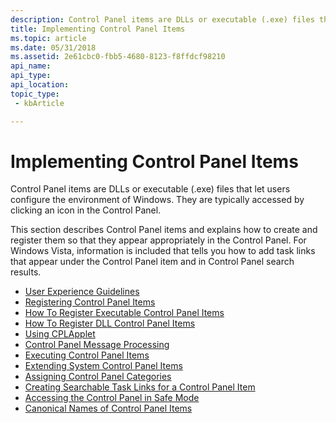 ```yaml
---
description: Control Panel items are DLLs or executable (.exe) files that let users configure the environment of Windows. They are typically accessed by clicking an icon in the Control Panel.
title: Implementing Control Panel Items
ms.topic: article
ms.date: 05/31/2018
ms.assetid: 2e61cbc0-fbb5-4680-8123-f8ffdcf98210
api_name: 
api_type: 
api_location: 
topic_type: 
 - kbArticle

---
```


# Implementing Control Panel Items

Control Panel items are DLLs or executable (.exe) files that let users configure the environment of Windows. They are typically accessed by clicking an icon in the Control Panel.

This section describes Control Panel items and explains how to create and register them so that they appear appropriately in the Control Panel. For Windows Vista, information is included that tells you how to add task links that appear under the Control Panel item and in Control Panel search results.

- [User Experience Guidelines](user-experience-guidelines.md)
- [Registering Control Panel Items](registering-control-panel-items.md)
- [How To Register Executable Control Panel Items](how-to-register-an-executable-control-panel-item-registration-.md)
- [How To Register DLL Control Panel Items](how-to-register-dll-control-panel-item-registration-.md)
- [Using CPLApplet](using-cplapplet.md)
- [Control Panel Message Processing](message-processing.md)
- [Executing Control Panel Items](executing-control-panel-items.md)
- [Extending System Control Panel Items](extending-system-control-panel-items.md)
- [Assigning Control Panel Categories](assigning-control-panel-categories.md)
- [Creating Searchable Task Links for a Control Panel Item](creating-searchable-task-links.md)
- [Accessing the Control Panel in Safe Mode](accessing-the-cp-in-safe-mode-under-vista.md)
- [Canonical Names of Control Panel Items](controlpanel-canonical-names.md)

 

 



